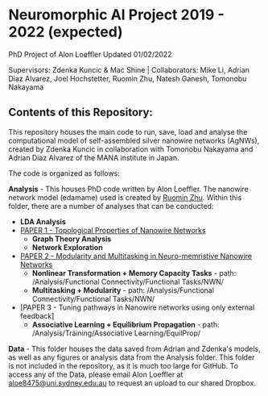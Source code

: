 # Neuromorphic AI Project 2019 - 2022 (expected)
PhD Project of Alon Loeffler
Updated 01/02/2022

Supervisors: Zdenka Kuncic & Mac Shine | Collaborators: Mike Li, Adrian Diaz Alvarez, Joel Hochstetter, Ruomin Zhu, Natesh Ganesh, Tomonobu Nakayama


## Contents of this Repository:
This repository houses the main code to run, save, load and analyse the computational model of self-assembled silver nanowire networks (AgNWs),
created by Zdenka Kuncic in collaboration with Tomonobu Nakayama and Adrian Diaz Alvarez of the MANA institute in Japan.


The code is organized as follows:

**Analysis** - This houses PhD code written by Alon Loeffler. The nanowire network model (edamame) used is created by [Ruomin Zhu](https://github.com/rzhu40). Within this folder, there are a number of analyses that can be conducted:
  - **LDA Analysis**
  - [PAPER 1 - Topological Properties of Nanowire Networks](https://www.frontiersin.org/articles/10.3389/fnins.2020.00184/full?report=reader)
    - **Graph Theory Analysis**
    - **Network Exploration**
  - [PAPER 2 - Modularity and Multitasking in Neuro-memristive Nanowire Networks](https://iopscience.iop.org/article/10.1088/2634-4386/ac156f/meta)
    - **Nonlinear Transformation + Memory Capacity Tasks** - path: /Analysis/Functional Connectivity/Functional Tasks/NWN/
    - **Multitasking + Modularity** - path: /Analysis/Functional Connectivity/Functional Tasks/NWN/
  - [PAPER 3 - Tuning pathways in Nanowire networks using only external feedback]
    - **Associative Learning + Equilibrium Propagation** - path: /Analysis/Training/Associative Learning/EquilProp/
    
**Data** - This folder houses the data saved from Adrian and Zdenka's models, as well as any figures or analysis data from the Analysis folder. This folder is not included in the repository, as it is much too large for GitHub. To access any of the Data, please email Alon Loeffler at aloe8475@uni.sydney.edu.au to request an upload to our shared Dropbox.
